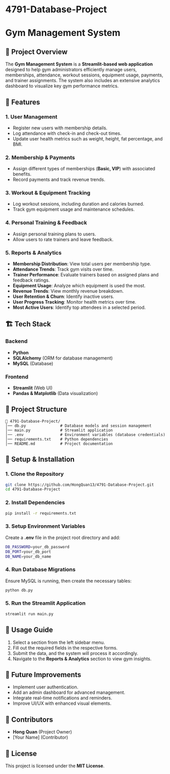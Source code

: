 # 4791-Database-Project
# Gym Management System

## 📌 Project Overview
The **Gym Management System** is a **Streamlit-based web application** designed to help gym administrators efficiently manage users, memberships, attendance, workout sessions, equipment usage, payments, and trainer assignments. The system also includes an extensive analytics dashboard to visualize key gym performance metrics.

## 🚀 Features
### **1. User Management**
- Register new users with membership details.
- Log attendance with check-in and check-out times.
- Update user health metrics such as weight, height, fat percentage, and BMI.

### **2. Membership & Payments**
- Assign different types of memberships (**Basic, VIP**) with associated benefits.
- Record payments and track revenue trends.

### **3. Workout & Equipment Tracking**
- Log workout sessions, including duration and calories burned.
- Track gym equipment usage and maintenance schedules.

### **4. Personal Training & Feedback**
- Assign personal training plans to users.
- Allow users to rate trainers and leave feedback.

### **5. Reports & Analytics**
- **Membership Distribution**: View total users per membership type.
- **Attendance Trends**: Track gym visits over time.
- **Trainer Performance**: Evaluate trainers based on assigned plans and feedback ratings.
- **Equipment Usage**: Analyze which equipment is used the most.
- **Revenue Trends**: View monthly revenue breakdown.
- **User Retention & Churn**: Identify inactive users.
- **User Progress Tracking**: Monitor health metrics over time.
- **Most Active Users**: Identify top attendees in a selected period.

## 🏗️ Tech Stack
### **Backend**
- **Python**
- **SQLAlchemy** (ORM for database management)
- **MySQL** (Database)

### **Frontend**
- **Streamlit** (Web UI)
- **Pandas & Matplotlib** (Data visualization)

## 📂 Project Structure
```
📁 4791-Database-Project/
│── db.py               # Database models and session management
│── main.py             # Streamlit application
│── .env                # Environment variables (database credentials)
│── requirements.txt    # Python dependencies
│── README.md           # Project documentation
```

## 🔧 Setup & Installation
### **1. Clone the Repository**
```sh
git clone https://github.com/HongQuan13/4791-Database-Project.git
cd 4791-Database-Project
```

### **2. Install Dependencies**
```sh
pip install -r requirements.txt
```

### **3. Setup Environment Variables**
Create a **.env** file in the project root directory and add:
```sh
DB_PASSWORD=your_db_password
DB_PORT=your_db_port
DB_NAME=your_db_name
```

### **4. Run Database Migrations**
Ensure MySQL is running, then create the necessary tables:
```sh
python db.py
```

### **5. Run the Streamlit Application**
```sh
streamlit run main.py
```

## 📝 Usage Guide
1. Select a section from the left sidebar menu.
2. Fill out the required fields in the respective forms.
3. Submit the data, and the system will process it accordingly.
4. Navigate to the **Reports & Analytics** section to view gym insights.

## 📌 Future Improvements
- Implement user authentication.
- Add an admin dashboard for advanced management.
- Integrate real-time notifications and reminders.
- Improve UI/UX with enhanced visual elements.

## 📌 Contributors
- **Hong Quan** (Project Owner)
- [Your Name] (Contributor)

## 📌 License
This project is licensed under the **MIT License**.

